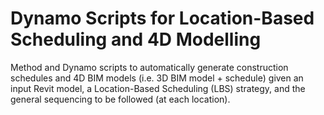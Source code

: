 # Dynamo Scripts for Location-Based Scheduling and 4D Modelling
Method and Dynamo scripts to automatically generate construction schedules and 4D BIM models (i.e. 3D BIM model + schedule) given an input Revit model, a Location-Based Scheduling (LBS) strategy, and the general sequencing to be followed (at each location).

